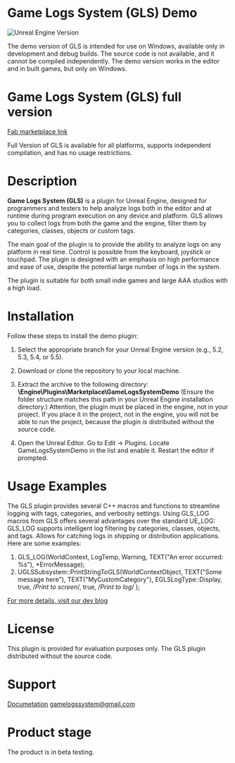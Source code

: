# Game Logs System (GLS) Demo
![Unreal Engine Version](https://img.shields.io/badge/UE-5.2%20%7C%205.3%20%7C%205.4%20%7C%205.5-blue)

The demo version of GLS is intended for use on Windows, available only in development and debug builds. The source code is not available, and it cannot be compiled independently. The demo version works in the editor and in built games, but only on Windows.

# Game Logs System (GLS) full version
[Fab marketplace link](https://fab.com/s/43bbed079742)

Full Version of GLS is available for all platforms, supports independent compilation, and has no usage restrictions.

# Description
**Game Logs System (GLS)** is a plugin for Unreal Engine, designed for programmers and testers to help analyze logs both in the editor and at runtime during program execution on any device and platform. GLS allows you to collect logs from both the game and the engine, filter them by categories, classes, objects or custom tags.

The main goal of the plugin is to provide the ability to analyze logs on any platform in real time. Control is possible from the keyboard, joystick or touchpad.
The plugin is designed with an emphasis on high performance and ease of use, despite the potential large number of logs in the system.

The plugin is suitable for both small indie games and large AAA studios with a high load.

# Installation
Follow these steps to install the demo plugin:

1. Select the appropriate branch for your Unreal Engine version (e.g., 5.2, 5.3, 5.4, or 5.5).

2. Download or clone the repository to your local machine.

3. Extract the archive to the following directory:
**\Engine\Plugins\Marketplace\GameLogsSystemDemo**
(Ensure the folder structure matches this path in your Unreal Engine installation directory.)
Attention, the plugin must be placed in the engine, not in your project. If you place it in the project, not in the engine, you will not be able to run the project, because the plugin is distributed without the source code.

4. Open the Unreal Editor.
Go to Edit -> Plugins.
Locate GameLogsSystemDemo in the list and enable it.
Restart the editor if prompted.

# Usage Examples
The GLS plugin provides several C++ macros and functions to streamline logging with tags, categories, and verbosity settings.
Using GLS_LOG macros from GLS offers several advantages over the standard UE_LOG:
GLS_LOG supports intelligent log filtering by categories, classes, objects, and tags.
Allows for catching logs in shipping or distribution applications.
Here are some examples:
1. GLS_LOG(WorldContext, LogTemp, Warning, TEXT("An error occurred: %s"), *ErrorMessage);
2. UGLSSubsystem::PrintStringToGLS(WorldContextObject, TEXT("Some message here"), TEXT("MyCustomCategory"), EGLSLogType::Display, true, /*Print to screen*/, true, /*Print to log*/ );

[For more details, visit our dev blog](https://dev.epicgames.com/community/learning/tutorials/m36v/unreal-engine-fab-game-logs-system-gls-real-time-log-management-for-shipping-builds-on-mobile-and-console-platforms)

# License
This plugin is provided for evaluation purposes only. The GLS plugin distributed without the source code.

# Support
[Documetation](https://fergius-engineering.gitbook.io/gamelogssystem)
[gamelogssystem@gmail.com](gamelogssystem@gmail.com)

# Product stage
The product is in beta testing.